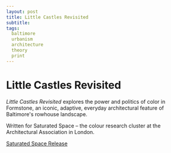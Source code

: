 ```yaml
---
layout: post
title: Little Castles Revisited
subtitle:
tags:
  baltimore
  urbanism
  architecture
  theory
  print
---
```


# Little Castles Revisited

*Little Castles Revisited* explores the power and politics of color in Formstone, an iconic, adaptive, everyday architectural feature of Baltimore's rowhouse landscape.

Written for Saturated Space – the colour research cluster at the Architectural Association in London.

[Saturated Space Release](http://www.saturatedspace.org/2013/04/little-castles-revisited-formstone.html)

<div data-configid="1910965/12348326" style="width:525px; height:371px;" class="issuuembed"></div><script type="text/javascript" src="//e.issuu.com/embed.js" async="true"></script>